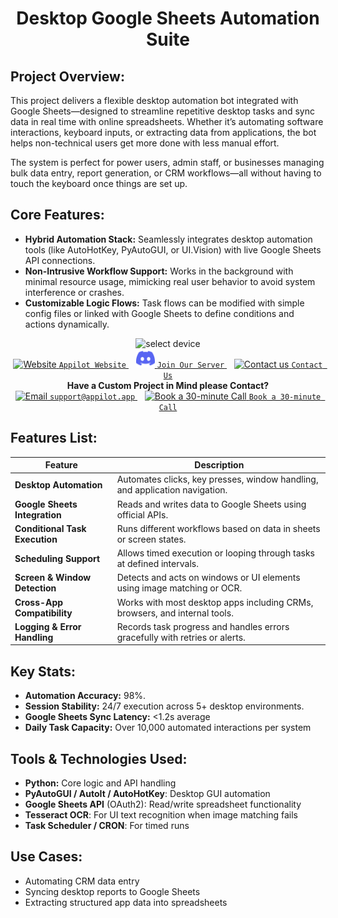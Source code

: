 <h1 align="center">Desktop Google Sheets Automation Suite</h1>

## Project Overview:

This project delivers a flexible desktop automation bot integrated with Google Sheets—designed to streamline repetitive desktop tasks and sync data in real time with online spreadsheets. Whether it’s automating software interactions, keyboard inputs, or extracting data from applications, the bot helps non-technical users get more done with less manual effort.

The system is perfect for power users, admin staff, or businesses managing bulk data entry, report generation, or CRM workflows—all without having to touch the keyboard once things are set up.


## Core Features:
- **Hybrid Automation Stack:** Seamlessly integrates desktop automation tools (like AutoHotKey, PyAutoGUI, or UI.Vision) with live Google Sheets API connections.
- **Non-Intrusive Workflow Support:** Works in the background with minimal resource usage, mimicking real user behavior to avoid system interference or crashes.
- **Customizable Logic Flows:** Task flows can be modified with simple config files or linked with Google Sheets to define conditions and actions dynamically.

<div align="center">
  <img
    src="https://github.com/user-attachments/assets/d200549d-7613-446f-a43b-19a4117ca360"
    alt="select device"
    width="600px"
  />
</div>


<div align="center">
  <a href="https://appilot.app/">
    <img
      alt="Website"
      width="25px"
      src="https://github.com/user-attachments/assets/8e5f3af3-b098-4c1d-980d-df9aebc680d0"
    />
    <code>Appilot Website</code>
  </a>
  &nbsp;&nbsp;
  <a href="https://discord.gg/3CZ5muJdF2">
    <img
      alt="Join Our Server"
      width="30px"
      src="https://github.com/Zeeshanahmad4/RealEstateMate-WhatsApp-Group-Management-Bot/blob/main/discord-icon-svgrepo-com.svg"
    />
    <code>Join Our Server</code>
  </a>
  &nbsp;&nbsp;
  <a href="https://t.me/devpilot1">
    <img
      alt="Contact us"
      width="30px"
      src="https://edent.github.io/SuperTinyIcons/images/svg/telegram.svg"
    />
    <code>Contact Us</code>
  </a>
</div>

<div align="center">
<strong> Have a Custom Project in Mind please Contact?</strong>

<div align="center">
  <a href="mailto:support@appilot.app">
  <img
    alt="Email"
    width="30px"
    src="https://github.com/user-attachments/assets/91c8d428-32b7-4be0-91fa-2e42c902b5b8"
  />
  <code>support@appilot.app</code>
</a>
  &nbsp;&nbsp;
  <a href="https://cal.com/app-pilot-m8i8oo/30min">
  <img
    alt="Book a 30-minute Call"
    width="30px"
    src="https://github.com/user-attachments/assets/cd3e5c7b-3e4e-4bb3-b242-bcc20ee78f13"
  />
  <code>Book a 30-minute Call</code>
</a>
<span>

<div align="left">

## Features List:

| **Feature**                | **Description**                                                             |
| -------------------------- | --------------------------------------------------------------------------- |
| **Desktop Automation**         | Automates clicks, key presses, window handling, and application navigation. |
| **Google Sheets Integration**  | Reads and writes data to Google Sheets using official APIs.                 |
| **Conditional Task Execution** | Runs different workflows based on data in sheets or screen states.          |
| **Scheduling Support**         | Allows timed execution or looping through tasks at defined intervals.       |
| **Screen & Window Detection**  | Detects and acts on windows or UI elements using image matching or OCR.     |
| **Cross-App Compatibility**    | Works with most desktop apps including CRMs, browsers, and internal tools.  |
| **Logging & Error Handling**   | Records task progress and handles errors gracefully with retries or alerts. |


## Key Stats:
- **Automation Accuracy:** 98%.
- **Session Stability:** 24/7 execution across 5+ desktop environments.
- **Google Sheets Sync Latency:** <1.2s average
- **Daily Task Capacity:** Over 10,000 automated interactions per system

## Tools & Technologies Used:
- **Python:** Core logic and API handling
- **PyAutoGUI / AutoIt / AutoHotKey**: Desktop GUI automation
- **Google Sheets API** (OAuth2): Read/write spreadsheet functionality
- **Tesseract OCR**: For UI text recognition when image matching fails
- **Task Scheduler / CRON**: For timed runs

## Use Cases:
- Automating CRM data entry
- Syncing desktop reports to Google Sheets
- Extracting structured app data into spreadsheets
